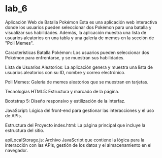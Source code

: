 # lab_6

Aplicación Web de Batalla Pokémon
Esta es una aplicación web interactiva donde los usuarios pueden seleccionar dos Pokémon para una batalla y visualizar sus habilidades. 
Además, la aplicación muestra una lista de usuarios aleatorios en una tabla y una galería de memes en la sección de "Poli Memes".

Características
Batalla Pokémon: Los usuarios pueden seleccionar dos Pokémon para enfrentarse, y se muestran sus habilidades.

Lista de Usuarios Aleatorios: La aplicación genera y muestra una lista de usuarios aleatorios con su ID, nombre y correo electrónico.

Poli Memes: Galería de memes aleatorios que se muestran en tarjetas.

Tecnologías
HTML5: Estructura y marcado de la página.

Bootstrap 5: Diseño responsivo y estilización de la interfaz.

JavaScript: Lógica del front-end para gestionar las interacciones y el uso de APIs.

Estructura del Proyecto
index.html: La página principal que incluye la estructura del sitio.

apiLocalStorage.js: Archivo JavaScript que contiene la lógica para la interacción con las APIs, gestión de los datos y el almacenamiento en el navegador.
